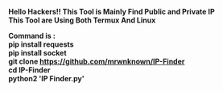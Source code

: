 <b>Hello Hackers!! This Tool is Mainly Find Public and Private IP<b> <br>
<b> This Tool are Using Both Termux And Linux<b><br>

<b>Command is :<b><br>
pip install requests<br>
pip install socket<br>
git clone https://github.com/mrwnknown/IP-Finder<br>
cd IP-Finder<br>
python2 'IP Finder.py'<br>
